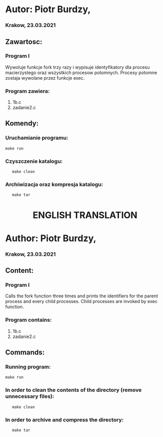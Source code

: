 # Autor: Piotr Burdzy,
### Krakow, 23.03.2021


## Zawartosc: 

### Program I

Wywoluje funkcje fork trzy razy i wypisuje identyfikatory dla procesu macierzystego oraz wszystkich procesow 
potomnych. Procesy potomne zostaja wywolane przez funkcje exec.

### Program zawiera: 
1) 1b.c
2) zadanie2.c




##	Komendy:

### Uruchamianie programu:
	make run


### Czyszczenie katalogu:
       make clean

### Archiwizacja oraz kompresja katalogu:
       make tar

##
<h1 align='center'>ENGLISH TRANSLATION</h1>


# Author: Piotr Burdzy,
### Krakow, 23.03.2021

## Content: 

### Program I

Calls the fork function three times and prints the identifiers for the parent process and every child processes.
Child processes are invoked by exec function.

### Program contains: 
1) 1b.c
2) zadanie2.c




##	Commands:

### Running program:
	make run


### In order to clean the contents of the directory (remove unnecessary files):
       make clean

### In order to archive and compress the directory:
       make tar



